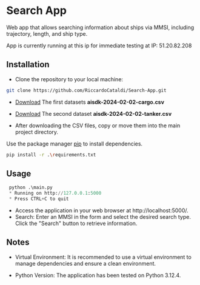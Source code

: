 # Search App
Web app that allows searching information about ships via MMSI, including trajectory, length, and ship type.

App is currently running at this ip for immediate testing at IP: 51.20.82.208

## Installation

- Clone the repository to your local machine:
```bash
git clone https://github.com/RiccardoCataldi/Search-App.git
```
    

-  [Download](https://drive.google.com/file/d/1M8rGHk5xnxGmvG3fIiN_L1yD_aaU6-Y1)
 The first datasets **aisdk-2024-02-02-cargo.csv** 

- [Download](https://drive.google.com/file/d/12y173qPxskitWrmC7BRloHcXaq5Vtgdj) The second dataset **aisdk-2024-02-02-tanker.csv**

- After downloading the CSV files, copy or move them into the main project directory.

Use the package manager [pip](https://pip.pypa.io/en/stable/) to install dependencies.

```bash
pip install -r .\requirements.txt
```

## Usage
```python
 python .\main.py
 * Running on http://127.0.0.1:5000
 * Press CTRL+C to quit
```
- Access the application in your web browser at http://localhost:5000/.
- Search: Enter an MMSI in the form and select the desired search type. Click the "Search" button to retrieve information.

## Notes
- Virtual Environment: It is recommended to use a virtual environment to manage dependencies and ensure a clean environment.

- Python Version: The application has been tested on Python 3.12.4.

